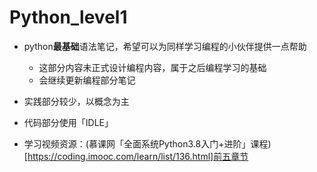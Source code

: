 # Python_level1
- python**最基础**语法笔记，希望可以为同样学习编程的小伙伴提供一点帮助
  - 这部分内容未正式设计编程内容，属于之后编程学习的基础
  - 会继续更新编程部分笔记

- 实践部分较少，以概念为主

- 代码部分使用「IDLE」

- 学习视频资源：(慕课网「全面系统Python3.8入门+进阶」课程)[https://coding.imooc.com/learn/list/136.html]前五章节
